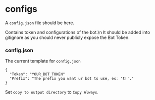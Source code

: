 ﻿# configs

A `config.json` file should be here.

Contains token and configurations of the bot.\n
It should be added into gitignore as you should never publicly expose the Bot Token.

### config.json

The current template for `config.json`

```
{
  "Token": "YOUR_BOT_TOKEN"
  "Prefix": "The prefix you want ur bot to use, ex: 't!'."
}
```

Set `copy to output directory` to `Copy Always`.